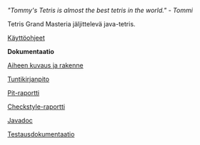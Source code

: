*"Tommy's Tetris is almost the best tetris in the world." - Tommi*

Tetris Grand Masteria jäljittelevä java-tetris.

[Käyttöohjeet](Kaytto-ohjeet.md)

**Dokumentaatio**

[Aiheen kuvaus ja rakenne](Dokumentaatio/Aihemaarittely.md)

[Tuntikirjanpito](Dokumentaatio/tuntikirjanpito.md)

[Pit-raportti](https://rawgit.com/HyTom/T-Tetris/master/Dokumentaatio/pit/201701152306/index.html)

[Checkstyle-raportti](https://rawgit.com/HyTom/T-Tetris/master/Dokumentaatio/site/checkstyle.html)

[Javadoc](https://rawgit.com/GyTom/T-Tetris/master/Dokumentaatio/site/apidocs/index.html)

[Testausdokumentaatio](Dokumentaatio/Testausdokumentaatio.md)

